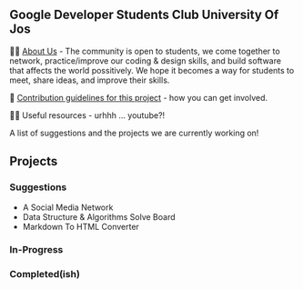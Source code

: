 ## Google Developer Students Club University Of Jos

🙋‍♀️ [About Us](https://gdsc.community.dev/university-of-jos/) - The community is open to students, we come together to network, practice/improve our coding & design skills, and build software that affects the world possitively. We hope it becomes a way for students to meet, share ideas, and improve their skills.

🌈 [Contribution guidelines for this project](docs/CONTRIBUTING.md) - how you can get involved.

👩‍💻 Useful resources - urhhh ... youtube?!

A list of suggestions and the projects we are currently working on!

## Projects
### Suggestions
* A Social Media Network
* Data Structure & Algorithms Solve Board
* Markdown To HTML Converter

### In-Progress

### Completed(ish)
